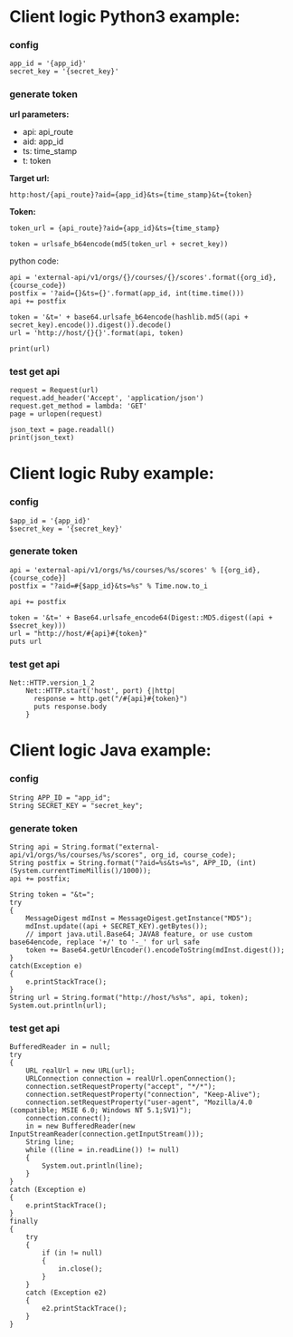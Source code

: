# Client logic Python3 example:

### config
```
app_id = '{app_id}'
secret_key = '{secret_key}'
```


### generate token

**url parameters:**

- api: api_route
- aid: app_id
- ts: time_stamp
- t: token

**Target url:**

```http:host/{api_route}?aid={app_id}&ts={time_stamp}&t={token}```

**Token:**

```token_url = {api_route}?aid={app_id}&ts={time_stamp}```

```token = urlsafe_b64encode(md5(token_url + secret_key))```

python code:

```
api = 'external-api/v1/orgs/{}/courses/{}/scores'.format({org_id}, {course_code})
postfix = '?aid={}&ts={}'.format(app_id, int(time.time()))
api += postfix

token = '&t=' + base64.urlsafe_b64encode(hashlib.md5((api + secret_key).encode()).digest()).decode()
url = 'http://host/{}{}'.format(api, token)

print(url)
```

### test get api
```
request = Request(url)
request.add_header('Accept', 'application/json')
request.get_method = lambda: 'GET'
page = urlopen(request)

json_text = page.readall()
print(json_text)
```


# Client logic Ruby example:

### config
```
$app_id = '{app_id}'
$secret_key = '{secret_key}'
```

### generate token
```
api = 'external-api/v1/orgs/%s/courses/%s/scores' % [{org_id}, {course_code}]
postfix = "?aid=#{$app_id}&ts=%s" % Time.now.to_i

api += postfix

token = '&t=' + Base64.urlsafe_encode64(Digest::MD5.digest((api + $secret_key)))
url = "http://host/#{api}#{token}"
puts url
```

### test get api
```
Net::HTTP.version_1_2
	Net::HTTP.start('host', port) {|http|
	  response = http.get("/#{api}#{token}")
	  puts response.body
	}
```

# Client logic Java example:

### config
```
String APP_ID = "app_id";
String SECRET_KEY = "secret_key";
```

### generate token
```	
String api = String.format("external-api/v1/orgs/%s/courses/%s/scores", org_id, course_code);
String postfix = String.format("?aid=%s&ts=%s", APP_ID, (int)(System.currentTimeMillis()/1000));
api += postfix;

String token = "&t=";
try
{
	MessageDigest mdInst = MessageDigest.getInstance("MD5");
	mdInst.update((api + SECRET_KEY).getBytes());
	// import java.util.Base64; JAVA8 feature, or use custom base64encode, replace '+/' to '-_' for url safe
 	token += Base64.getUrlEncoder().encodeToString(mdInst.digest());
}
catch(Exception e)
{
	e.printStackTrace();
}
String url = String.format("http://host/%s%s", api, token);
System.out.println(url);
```

### test get api
```
BufferedReader in = null;
try
{
	URL realUrl = new URL(url);
	URLConnection connection = realUrl.openConnection();
	connection.setRequestProperty("accept", "*/*");
    connection.setRequestProperty("connection", "Keep-Alive");
    connection.setRequestProperty("user-agent", "Mozilla/4.0 (compatible; MSIE 6.0; Windows NT 5.1;SV1)");
    connection.connect();
    in = new BufferedReader(new InputStreamReader(connection.getInputStream()));
	String line;
	while ((line = in.readLine()) != null)
	{
    	System.out.println(line);
   	}
}
catch (Exception e)
{
	e.printStackTrace();
}
finally
{
	try
	{
        if (in != null) 
        {
            in.close();
        }
	}
    catch (Exception e2)
    {
        e2.printStackTrace();
	}
}
```

